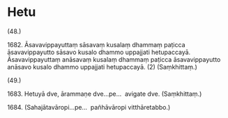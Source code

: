 

# Hetu





(48.)

1682\. Āsavavippayuttaṃ sāsavaṃ kusalaṃ dhammaṃ paṭicca āsavavippayutto sāsavo kusalo dhammo uppajjati hetupaccayā. Āsavavippayuttaṃ anāsavaṃ kusalaṃ dhammaṃ paṭicca āsavavippayutto anāsavo kusalo dhammo uppajjati hetupaccayā. (2) (Saṃkhittaṃ.)

(49.)

1683\. Hetuyā dve, ārammaṇe dve…pe…  avigate dve. (Saṃkhittaṃ.)

1684\. (Sahajātavāropi…pe…  pañhāvāropi vitthāretabbo.)



